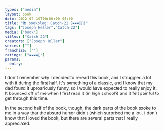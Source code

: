 ```yaml
---
types: ["media"]
layout: book
date: 2022-07-19T00:00:00-05:00
title: "📚 bookblog: Catch-22 (❤️❤️❤️🖤🖤)"
tags: ["Joseph Heller","Catch-22"]
media: ["book"]
titles: ["Catch-22"]
creators: ["Joseph Heller"]
series: [""]
franchise: [""]
ratings: ["❤️❤️❤️❤️🖤"]
params:
  entry:
---
```


I don't remember why I decided to reread this book, and I struggled a lot with it during the first half. It's something of a classic, and I know that my dad found it uproariously funny, so I would have expected to really enjoy it. It bounced off of me when I first read it (in high school?) and it felt painful to get through this time.

In the second half of the book, though, the dark parts of the book spoke to me in a way that the absurd humor didn't (which surprised me a lot). I don't know that I loved the book, but there are several parts that I really appreciated.